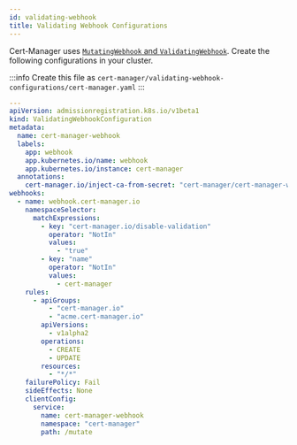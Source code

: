 ```yaml
---
id: validating-webhook
title: Validating Webhook Configurations
---
```


Cert-Manager uses [`MutatingWebhook` and `ValidatingWebhook`](https://kubernetes.io/docs/reference/access-authn-authz/extensible-admission-controllers/#webhook-configuration).
Create the following configurations in your cluster.

:::info
Create this file as `cert-manager/validating-webhook-configurations/cert-manager.yaml`
:::

```yaml
---
apiVersion: admissionregistration.k8s.io/v1beta1
kind: ValidatingWebhookConfiguration
metadata:
  name: cert-manager-webhook
  labels:
    app: webhook
    app.kubernetes.io/name: webhook
    app.kubernetes.io/instance: cert-manager
  annotations:
    cert-manager.io/inject-ca-from-secret: "cert-manager/cert-manager-webhook-tls"
webhooks:
  - name: webhook.cert-manager.io
    namespaceSelector:
      matchExpressions:
        - key: "cert-manager.io/disable-validation"
          operator: "NotIn"
          values:
            - "true"
        - key: "name"
          operator: "NotIn"
          values:
            - cert-manager
    rules:
      - apiGroups:
          - "cert-manager.io"
          - "acme.cert-manager.io"
        apiVersions:
          - v1alpha2
        operations:
          - CREATE
          - UPDATE
        resources:
          - "*/*"
    failurePolicy: Fail
    sideEffects: None
    clientConfig:
      service:
        name: cert-manager-webhook
        namespace: "cert-manager"
        path: /mutate
```
